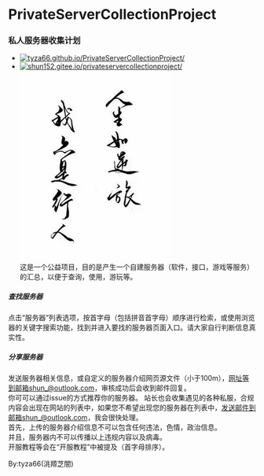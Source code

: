 # PrivateServerCollectionProject
### 私人服务器收集计划
- [![tyza66.github.io/PrivateServerCollectionProject/](https://img.shields.io/badge/tyza66.github.io/PrivateServerCollectionProject/-grey)](https://tyza66.github.io/PrivateServerCollectionProject/)  
- [![shun152.gitee.io/privateservercollectionproject/](https://img.shields.io/badge/shun152.gitee.io/privateservercollectionproject/-grey)](http://shun152.gitee.io/privateservercollectionproject/)  
![](https://raw.githubusercontent.com/tyza66/PrivateServerCollectionProject/main/images/title.jpg)  
这是一个公益项目，目的是产生一个自建服务器（软件，接口，游戏等服务）的汇总，以便于查询，使用，游玩等。  
##### 查找服务器
点击“服务器”列表选项，按首字母（包括拼音首字母）顺序进行检索，或使用浏览器的关键字搜索功能，找到并进入要找的服务器页面入口。请大家自行判断信息真实性。  
##### 分享服务器
发送服务器相关信息，或自定义的服务器介绍网页源文件（小于100m），网址等到邮箱shun_@outlook.com，审核成功后会收到邮件回复。  
你可可以通过issue的方式推荐你的服务器。
站长也会收集遇见的各种私服，合规内容会出现在网站的列表中，如果您不希望出现您的服务器在列表中，发送邮件到邮箱shun_@outlook.com，我会很快处理。  
首先，上传的服务器介绍信息不可以包含任何违法，色情，政治信息。  
并且，服务器内不可以传播以上违规内容以及病毒。  
开服教程等会在“开服教程”中被提及（首字母排序）。  

By:tyza66(洮羱芝闇)
